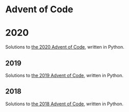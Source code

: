 # Advent of Code

# 2020

Solutions to [the 2020 Advent of Code](https://adventofcode.com/2020), written in Python.

## 2019

Solutions to [the 2019 Advent of Code](https://adventofcode.com/2019), written in Python.

## 2018

Solutions to [the 2018 Advent of Code](https://adventofcode.com/2018), written in Python.
